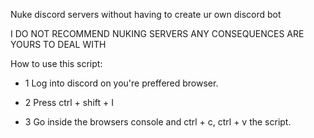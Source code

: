 Nuke discord servers without having to create ur own discord bot

I DO NOT RECOMMEND NUKING SERVERS ANY CONSEQUENCES ARE YOURS TO DEAL WITH

How to use this script:

- 1 Log into discord on you're preffered browser.

- 2 Press ctrl + shift + I

- 3 Go inside the browsers console and ctrl + c, ctrl + v the script.
